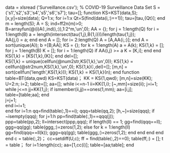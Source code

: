 data = xlsread ('Surveillance.csv'); % COVID-19 Surveillance Data Set
S ={'s1','s2','s3','s4','s5','s6','s7'}; tau=[];
function  KS=KST(data,S);
[x,y]=size(data);
Q=1:x;
for i=1:x
    Qt=S(find(data(i,:)==1)); 
    tau=[tau,{Qt}]; 
end
m = length(S);
A = S;
ind=ff2n(m)>0;
B=arrayfun(@(i)A(:,ind(i,:)),1:2^m,'un',0); 
AA = {};
for j = 1:length(Q)
   for i = 1:length(B)
       a = length(intersect(tau{1,j},B{1,i}))/length(tau{1,j});      
       AA{j,i} = a; 
   end
end
A = [];
for i= 2:length(Q)
    A = [A,AA{i,:}];
end
A = sort(unique(A));
b =[B;AA];
KS = {};
for k = 1:length(A) 
    a = A(k);
    KS{1,k} = [];
    for j = 1:length(B)
        K = [];
        for i = 1:length(Q)
            if AA{i,j} >= a
              K = [K,i];
            end
        end
        KS{1,k} = [KS{1,k},{K}];
    end
del=[];   
    KS{1,k} = unique(cellfun(@num2str,KS{1,k},'un',0));
    KS{1,k} = cellfun(@str2num,KS{1,k},'un',0);
    KS{1,k}(:,del)=[];
       [m,n] = sort(cellfun('length',KS{1,k}));
    KS{1,k} = KS{1,k}(n);
end
function table=BT(data,qwd)
KS=KST(data)；
KK = KS{1,qwd}; 
[m,n]=size(KK);
U=2:n;
i=2;
table=[];
aa=[];
while i<=n-1
    ii=KK{1,i}; 
    [~,mm]=size(ii); 
        j=i+1;
        while j<=n
            jj=KK{1,j}; 
            if ismember(ii,jj)==ones(1,mm); 
               aa=[i,j];     
               table=[table;aa]; 
            end  
               j=j+1;                      
        end
        i=i+1;     
end
for i=1:n 
    qq=find(table(:,1)==i);
    qqq=table(qq,2);
    [h,~]=size(qqq);
    if ~isempty(qqq);
        for j=1:h 
            pp=find(table(:,1)==qqq(j));    
            ppp=table(pp,2);
            ll=intersect(ppp,qqq);
            if length(ll) == 1;
               gg=find(qqq==ll);
               ggg=qq(gg);
               table(ggg,:)=zeros(1,2);
            else
                for k = 1:length(ll)
                    gg=find(qqq==ll(k));
                    ggg=qq(gg);
                    table(ggg,:)=zeros(1,2);
                end
            end
        end
    end
end
c = table(:,2)；
cc=setdiff(U,c); 
ff = find(table(:,2)==0);
table(ff,:) = [];
t = table；
for i=1:length(cc);
    aa=[1,cc(i)];
    table=[aa;table];
end


